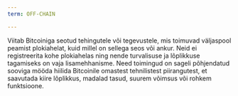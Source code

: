 ```yaml
---
term: OFF-CHAIN

---
```

Viitab Bitcoiniga seotud tehingutele või tegevustele, mis toimuvad väljaspool peamist plokiahelat, kuid millel on sellega seos või ankur. Neid ei registreerita kohe plokiahelas ning nende turvalisuse ja lõplikkuse tagamiseks on vaja lisamehhanisme. Need toimingud on sageli põhjendatud sooviga mööda hiilida Bitcoinile omastest tehnilistest piirangutest, et saavutada kiire lõplikkus, madalad tasud, suurem võimsus või rohkem funktsioone.